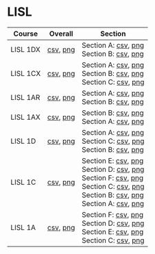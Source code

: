 # LISL

| Course | Overall | Section |
| ------ | ------- | ------- |
| LISL 1DX | [csv](https://github.com/UCSD-Historical-Enrollment-Data/2024Spring/blob/main/overall/LISL%201DX.csv), [png](https://raw.githubusercontent.com/UCSD-Historical-Enrollment-Data/2024Spring/main/plot_overall/LISL%201DX.png) | Section A: [csv](https://github.com/UCSD-Historical-Enrollment-Data/2024Spring/blob/main/section/LISL%201DX_A.csv), [png](https://raw.githubusercontent.com/UCSD-Historical-Enrollment-Data/2024Spring/main/plot_section/LISL%201DX_A.png)<br>Section B: [csv](https://github.com/UCSD-Historical-Enrollment-Data/2024Spring/blob/main/section/LISL%201DX_B.csv), [png](https://raw.githubusercontent.com/UCSD-Historical-Enrollment-Data/2024Spring/main/plot_section/LISL%201DX_B.png) |
| LISL 1CX | [csv](https://github.com/UCSD-Historical-Enrollment-Data/2024Spring/blob/main/overall/LISL%201CX.csv), [png](https://raw.githubusercontent.com/UCSD-Historical-Enrollment-Data/2024Spring/main/plot_overall/LISL%201CX.png) | Section A: [csv](https://github.com/UCSD-Historical-Enrollment-Data/2024Spring/blob/main/section/LISL%201CX_A.csv), [png](https://raw.githubusercontent.com/UCSD-Historical-Enrollment-Data/2024Spring/main/plot_section/LISL%201CX_A.png)<br>Section B: [csv](https://github.com/UCSD-Historical-Enrollment-Data/2024Spring/blob/main/section/LISL%201CX_B.csv), [png](https://raw.githubusercontent.com/UCSD-Historical-Enrollment-Data/2024Spring/main/plot_section/LISL%201CX_B.png)<br>Section C: [csv](https://github.com/UCSD-Historical-Enrollment-Data/2024Spring/blob/main/section/LISL%201CX_C.csv), [png](https://raw.githubusercontent.com/UCSD-Historical-Enrollment-Data/2024Spring/main/plot_section/LISL%201CX_C.png) |
| LISL 1AR | [csv](https://github.com/UCSD-Historical-Enrollment-Data/2024Spring/blob/main/overall/LISL%201AR.csv), [png](https://raw.githubusercontent.com/UCSD-Historical-Enrollment-Data/2024Spring/main/plot_overall/LISL%201AR.png) | Section A: [csv](https://github.com/UCSD-Historical-Enrollment-Data/2024Spring/blob/main/section/LISL%201AR_A.csv), [png](https://raw.githubusercontent.com/UCSD-Historical-Enrollment-Data/2024Spring/main/plot_section/LISL%201AR_A.png)<br>Section B: [csv](https://github.com/UCSD-Historical-Enrollment-Data/2024Spring/blob/main/section/LISL%201AR_B.csv), [png](https://raw.githubusercontent.com/UCSD-Historical-Enrollment-Data/2024Spring/main/plot_section/LISL%201AR_B.png) |
| LISL 1AX | [csv](https://github.com/UCSD-Historical-Enrollment-Data/2024Spring/blob/main/overall/LISL%201AX.csv), [png](https://raw.githubusercontent.com/UCSD-Historical-Enrollment-Data/2024Spring/main/plot_overall/LISL%201AX.png) | Section B: [csv](https://github.com/UCSD-Historical-Enrollment-Data/2024Spring/blob/main/section/LISL%201AX_B.csv), [png](https://raw.githubusercontent.com/UCSD-Historical-Enrollment-Data/2024Spring/main/plot_section/LISL%201AX_B.png)<br>Section A: [csv](https://github.com/UCSD-Historical-Enrollment-Data/2024Spring/blob/main/section/LISL%201AX_A.csv), [png](https://raw.githubusercontent.com/UCSD-Historical-Enrollment-Data/2024Spring/main/plot_section/LISL%201AX_A.png) |
| LISL 1D | [csv](https://github.com/UCSD-Historical-Enrollment-Data/2024Spring/blob/main/overall/LISL%201D.csv), [png](https://raw.githubusercontent.com/UCSD-Historical-Enrollment-Data/2024Spring/main/plot_overall/LISL%201D.png) | Section A: [csv](https://github.com/UCSD-Historical-Enrollment-Data/2024Spring/blob/main/section/LISL%201D_A.csv), [png](https://raw.githubusercontent.com/UCSD-Historical-Enrollment-Data/2024Spring/main/plot_section/LISL%201D_A.png)<br>Section C: [csv](https://github.com/UCSD-Historical-Enrollment-Data/2024Spring/blob/main/section/LISL%201D_C.csv), [png](https://raw.githubusercontent.com/UCSD-Historical-Enrollment-Data/2024Spring/main/plot_section/LISL%201D_C.png)<br>Section B: [csv](https://github.com/UCSD-Historical-Enrollment-Data/2024Spring/blob/main/section/LISL%201D_B.csv), [png](https://raw.githubusercontent.com/UCSD-Historical-Enrollment-Data/2024Spring/main/plot_section/LISL%201D_B.png) |
| LISL 1C | [csv](https://github.com/UCSD-Historical-Enrollment-Data/2024Spring/blob/main/overall/LISL%201C.csv), [png](https://raw.githubusercontent.com/UCSD-Historical-Enrollment-Data/2024Spring/main/plot_overall/LISL%201C.png) | Section E: [csv](https://github.com/UCSD-Historical-Enrollment-Data/2024Spring/blob/main/section/LISL%201C_E.csv), [png](https://raw.githubusercontent.com/UCSD-Historical-Enrollment-Data/2024Spring/main/plot_section/LISL%201C_E.png)<br>Section D: [csv](https://github.com/UCSD-Historical-Enrollment-Data/2024Spring/blob/main/section/LISL%201C_D.csv), [png](https://raw.githubusercontent.com/UCSD-Historical-Enrollment-Data/2024Spring/main/plot_section/LISL%201C_D.png)<br>Section F: [csv](https://github.com/UCSD-Historical-Enrollment-Data/2024Spring/blob/main/section/LISL%201C_F.csv), [png](https://raw.githubusercontent.com/UCSD-Historical-Enrollment-Data/2024Spring/main/plot_section/LISL%201C_F.png)<br>Section C: [csv](https://github.com/UCSD-Historical-Enrollment-Data/2024Spring/blob/main/section/LISL%201C_C.csv), [png](https://raw.githubusercontent.com/UCSD-Historical-Enrollment-Data/2024Spring/main/plot_section/LISL%201C_C.png)<br>Section B: [csv](https://github.com/UCSD-Historical-Enrollment-Data/2024Spring/blob/main/section/LISL%201C_B.csv), [png](https://raw.githubusercontent.com/UCSD-Historical-Enrollment-Data/2024Spring/main/plot_section/LISL%201C_B.png)<br>Section A: [csv](https://github.com/UCSD-Historical-Enrollment-Data/2024Spring/blob/main/section/LISL%201C_A.csv), [png](https://raw.githubusercontent.com/UCSD-Historical-Enrollment-Data/2024Spring/main/plot_section/LISL%201C_A.png) |
| LISL 1A | [csv](https://github.com/UCSD-Historical-Enrollment-Data/2024Spring/blob/main/overall/LISL%201A.csv), [png](https://raw.githubusercontent.com/UCSD-Historical-Enrollment-Data/2024Spring/main/plot_overall/LISL%201A.png) | Section F: [csv](https://github.com/UCSD-Historical-Enrollment-Data/2024Spring/blob/main/section/LISL%201A_F.csv), [png](https://raw.githubusercontent.com/UCSD-Historical-Enrollment-Data/2024Spring/main/plot_section/LISL%201A_F.png)<br>Section D: [csv](https://github.com/UCSD-Historical-Enrollment-Data/2024Spring/blob/main/section/LISL%201A_D.csv), [png](https://raw.githubusercontent.com/UCSD-Historical-Enrollment-Data/2024Spring/main/plot_section/LISL%201A_D.png)<br>Section E: [csv](https://github.com/UCSD-Historical-Enrollment-Data/2024Spring/blob/main/section/LISL%201A_E.csv), [png](https://raw.githubusercontent.com/UCSD-Historical-Enrollment-Data/2024Spring/main/plot_section/LISL%201A_E.png)<br>Section C: [csv](https://github.com/UCSD-Historical-Enrollment-Data/2024Spring/blob/main/section/LISL%201A_C.csv), [png](https://raw.githubusercontent.com/UCSD-Historical-Enrollment-Data/2024Spring/main/plot_section/LISL%201A_C.png) |
